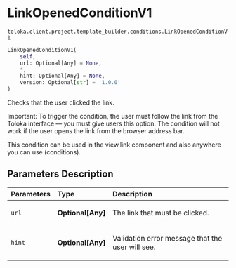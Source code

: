 # LinkOpenedConditionV1
`toloka.client.project.template_builder.conditions.LinkOpenedConditionV1`

```python
LinkOpenedConditionV1(
    self,
    url: Optional[Any] = None,
    *,
    hint: Optional[Any] = None,
    version: Optional[str] = '1.0.0'
)
```

Checks that the user clicked the link.


Important: To trigger the condition, the user must follow the link from the Toloka interface — you must give users
this option. The condition will not work if the user opens the link from the browser address bar.

This condition can be used in the view.link component and also anywhere you can use (conditions).

## Parameters Description

| Parameters | Type | Description |
| :----------| :----| :-----------|
`url`|**Optional\[Any\]**|<p>The link that must be clicked.</p>
`hint`|**Optional\[Any\]**|<p>Validation error message that the user will see.</p>
